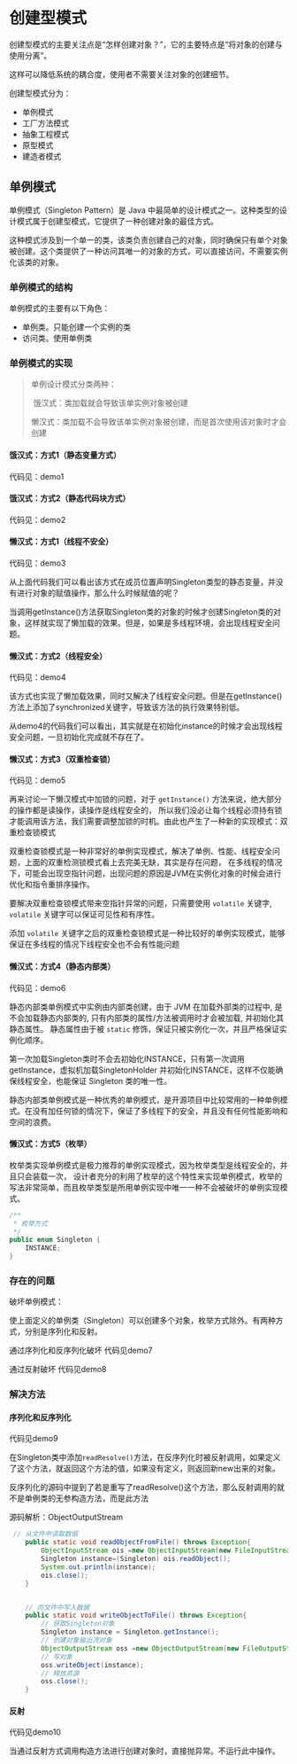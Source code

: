 # 创建型模式

创建型模式的主要关注点是“怎样创建对象？”，它的主要特点是“将对象的创建与使用分离”。

这样可以降低系统的耦合度，使用者不需要关注对象的创建细节。

创建型模式分为：
* 单例模式
* 工厂方法模式
* 抽象工程模式
* 原型模式
* 建造者模式

## 单例模式
单例模式（Singleton Pattern）是 Java 中最简单的设计模式之一。这种类型的设计模式属于创建型模式，它提供了一种创建对象的最佳方式。

这种模式涉及到一个单一的类，该类负责创建自己的对象，同时确保只有单个对象被创建。这个类提供了一种访问其唯一的对象的方式，可以直接访问，不需要实例化该类的对象。
### 单例模式的结构

单例模式的主要有以下角色：
* 单例类。只能创建一个实例的类
* 访问类。使用单例类

### 单例模式的实现

> 单例设计模式分类两种：
>
> ​	饿汉式：类加载就会导致该单实例对象被创建
>
> ​	懒汉式：类加载不会导致该单实例对象被创建，而是首次使用该对象时才会创建


#### 饿汉式：方式1（静态变量方式）
代码见：demo1

#### 饿汉式：方式2（静态代码块方式）
代码见：demo2

#### 懒汉式：方式1（线程不安全）
代码见：demo3

从上面代码我们可以看出该方式在成员位置声明Singleton类型的静态变量，并没有进行对象的赋值操作，那么什么时候赋值的呢？

当调用getInstance()方法获取Singleton类的对象的时候才创建Singleton类的对象，这样就实现了懒加载的效果。但是，如果是多线程环境，会出现线程安全问题。

#### 懒汉式：方式2（线程安全）
代码见：demo4

该方式也实现了懒加载效果，同时又解决了线程安全问题。但是在getInstance()方法上添加了synchronized关键字，导致该方法的执行效果特别低。

从demo4的代码我们可以看出，其实就是在初始化instance的时候才会出现线程安全问题，一旦初始化完成就不存在了。

#### 懒汉式：方式3（双重检查锁）
代码见：demo5

再来讨论一下懒汉模式中加锁的问题，对于 `getInstance()` 方法来说，绝大部分的操作都是读操作，读操作是线程安全的，
所以我们没必让每个线程必须持有锁才能调用该方法，我们需要调整加锁的时机。由此也产生了一种新的实现模式：双重检查锁模式

双重检查锁模式是一种非常好的单例实现模式，解决了单例、性能、线程安全问题，上面的双重检测锁模式看上去完美无缺，其实是存在问题，
在多线程的情况下，可能会出现空指针问题，出现问题的原因是JVM在实例化对象的时候会进行优化和指令重排序操作。

要解决双重检查锁模式带来空指针异常的问题，只需要使用 `volatile` 关键字, `volatile` 关键字可以保证可见性和有序性。

添加 `volatile` 关键字之后的双重检查锁模式是一种比较好的单例实现模式，能够保证在多线程的情况下线程安全也不会有性能问题

#### 懒汉式：方式4（静态内部类）
代码见：demo6

静态内部类单例模式中实例由内部类创建，由于 JVM 在加载外部类的过程中, 是不会加载静态内部类的, 只有内部类的属性/方法被调用时才会被加载, 并初始化其静态属性。
静态属性由于被 `static` 修饰，保证只被实例化一次，并且严格保证实例化顺序。

第一次加载Singleton类时不会去初始化INSTANCE，只有第一次调用getInstance，虚拟机加载SingletonHolder
并初始化INSTANCE，这样不仅能确保线程安全，也能保证 Singleton 类的唯一性。

静态内部类单例模式是一种优秀的单例模式，是开源项目中比较常用的一种单例模式。在没有加任何锁的情况下，保证了多线程下的安全，并且没有任何性能影响和空间的浪费。

#### 懒汉式：方式5（枚举）
枚举类实现单例模式是极力推荐的单例实现模式，因为枚举类型是线程安全的，并且只会装载一次，
设计者充分的利用了枚举的这个特性来实现单例模式，枚举的写法非常简单，而且枚举类型是所用单例实现中唯一一种不会被破坏的单例实现模式。

```java
/**
 * 枚举方式
 */
public enum Singleton {
    INSTANCE;
}
```

### 存在的问题
破坏单例模式：

使上面定义的单例类（Singleton）可以创建多个对象，枚举方式除外。有两种方式，分别是序列化和反射。

通过序列化和反序列化破坏 代码见demo7

通过反射破坏 代码见demo8

### 解决方法

#### 序列化和反序列化
代码见demo9

在Singleton类中添加`readResolve()`方法，在反序列化时被反射调用，如果定义了这个方法，就返回这个方法的值，如果没有定义，则返回新new出来的对象。

反序列化的源码中提到了若是重写了readResolve()这个方法，那么反射调用的就不是单例类的无参构造方法，而是此方法

源码解析：ObjectOutputStream
```java
 // 从文件中读取数据
    public static void readObjectFromFile() throws Exception{
        ObjectInputStream ois =new ObjectInputStream(new FileInputStream("E:\\OneDrive\\桌面\\test.txt"));
        Singleton instance=(Singleton) ois.readObject();
        System.out.println(instance);
        ois.close();
    }


    // 向文件中写入数据
    public static void writeObjectToFile() throws Exception{
        // 获取Singleton对象
        Singleton instance = Singleton.getInstance();
        // 创建对象输出流对象
        ObjectOutputStream oss =new ObjectOutputStream(new FileOutputStream("E:\\OneDrive\\桌面\\test.txt"));
        // 写对象
        oss.writeObject(instance);
        // 释放资源
        oss.close();
    }
```

#### 反射

代码见demo10

当通过反射方式调用构造方法进行创建对象时，直接抛异常。不运行此中操作。
